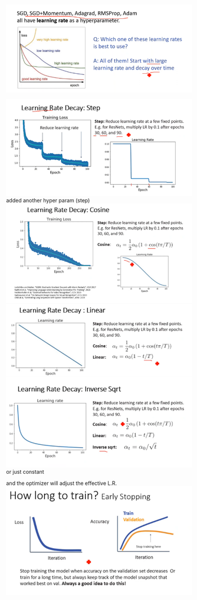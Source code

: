 ![](attachment/40f0abc250b777365d808a0050969283.png)

![](attachment/c6cd69038f5b6c7e2445a9c95e8e186f.png)
added another hyper param (step)
![](attachment/48d3fa9828faef0688de6e0740eeb71b.png)
![](attachment/e01315f7d0a7f2c279572acfd9ad82f1.png)
![](attachment/01a584404e31e1afc6c16886294baf5a.png)
or just constant

and the optimizer will adjust the effective L.R. 
![](attachment/ffc259eeda4d45d14f872bf4f895254a.png)